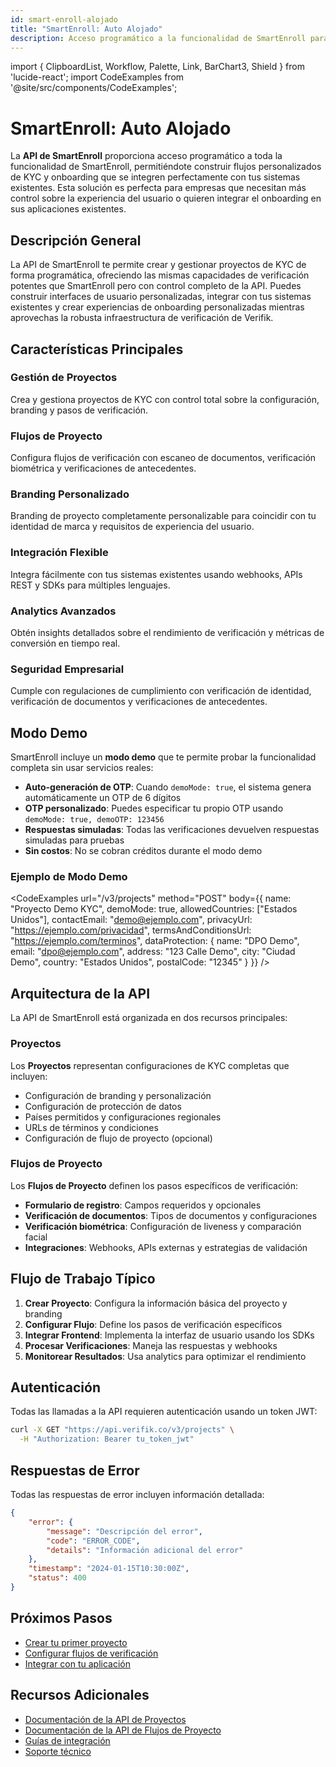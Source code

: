```yaml
---
id: smart-enroll-alojado
title: "SmartEnroll: Auto Alojado"
description: Acceso programático a la funcionalidad de SmartEnroll para flujos personalizados de KYC y onboarding
---
```


import { ClipboardList, Workflow, Palette, Link, BarChart3, Shield } from 'lucide-react';
import CodeExamples from '@site/src/components/CodeExamples';

# SmartEnroll: Auto Alojado

La **API de SmartEnroll** proporciona acceso programático a toda la funcionalidad de SmartEnroll, permitiéndote construir flujos personalizados de KYC y onboarding que se integren perfectamente con tus sistemas existentes. Esta solución es perfecta para empresas que necesitan más control sobre la experiencia del usuario o quieren integrar el onboarding en sus aplicaciones existentes.

## Descripción General

La API de SmartEnroll te permite crear y gestionar proyectos de KYC de forma programática, ofreciendo las mismas capacidades de verificación potentes que SmartEnroll pero con control completo de la API. Puedes construir interfaces de usuario personalizadas, integrar con tus sistemas existentes y crear experiencias de onboarding personalizadas mientras aprovechas la robusta infraestructura de verificación de Verifik.

## Características Principales

<div className="features-grid">
  <div className="feature-card">
    <div className="card">
      <div className="card__header">
        <h3><ClipboardList size={20} style={{display: 'inline', marginRight: '8px'}} />Gestión de Proyectos</h3>
      </div>
      <div className="card__body">
        <p>Crea y gestiona proyectos de KYC con control total sobre la configuración, branding y pasos de verificación.</p>
      </div>
    </div>
  </div>
  <div className="feature-card">
    <div className="card">
      <div className="card__header">
        <h3><Workflow size={20} style={{display: 'inline', marginRight: '8px'}} />Flujos de Proyecto</h3>
      </div>
      <div className="card__body">
        <p>Configura flujos de verificación con escaneo de documentos, verificación biométrica y verificaciones de antecedentes.</p>
      </div>
    </div>
  </div>
  <div className="feature-card">
    <div className="card">
      <div className="card__header">
        <h3><Palette size={20} style={{display: 'inline', marginRight: '8px'}} />Branding Personalizado</h3>
      </div>
      <div className="card__body">
        <p>Branding de proyecto completamente personalizable para coincidir con tu identidad de marca y requisitos de experiencia del usuario.</p>
      </div>
    </div>
  </div>
  <div className="feature-card">
    <div className="card">
      <div className="card__header">
        <h3><Link size={20} style={{display: 'inline', marginRight: '8px'}} />Integración Flexible</h3>
      </div>
      <div className="card__body">
        <p>Integra fácilmente con tus sistemas existentes usando webhooks, APIs REST y SDKs para múltiples lenguajes.</p>
      </div>
    </div>
  </div>
  <div className="feature-card">
    <div className="card">
      <div className="card__header">
        <h3><BarChart3 size={20} style={{display: 'inline', marginRight: '8px'}} />Analytics Avanzados</h3>
      </div>
      <div className="card__body">
        <p>Obtén insights detallados sobre el rendimiento de verificación y métricas de conversión en tiempo real.</p>
      </div>
    </div>
  </div>
  <div className="feature-card">
    <div className="card">
      <div className="card__header">
        <h3><Shield size={20} style={{display: 'inline', marginRight: '8px'}} />Seguridad Empresarial</h3>
      </div>
      <div className="card__body">
        <p>Cumple con regulaciones de cumplimiento con verificación de identidad, verificación de documentos y verificaciones de antecedentes.</p>
      </div>
    </div>
  </div>
</div>

## Modo Demo

SmartEnroll incluye un **modo demo** que te permite probar la funcionalidad completa sin usar servicios reales:

-   **Auto-generación de OTP**: Cuando `demoMode: true`, el sistema genera automáticamente un OTP de 6 dígitos
-   **OTP personalizado**: Puedes especificar tu propio OTP usando `demoMode: true, demoOTP: 123456`
-   **Respuestas simuladas**: Todas las verificaciones devuelven respuestas simuladas para pruebas
-   **Sin costos**: No se cobran créditos durante el modo demo

### Ejemplo de Modo Demo

<CodeExamples
url="/v3/projects"
method="POST"
body={{
    name: "Proyecto Demo KYC",
    demoMode: true,
    allowedCountries: ["Estados Unidos"],
    contactEmail: "demo@ejemplo.com",
    privacyUrl: "https://ejemplo.com/privacidad",
    termsAndConditionsUrl: "https://ejemplo.com/terminos",
    dataProtection: {
      name: "DPO Demo",
      email: "dpo@ejemplo.com",
      address: "123 Calle Demo",
      city: "Ciudad Demo",
      country: "Estados Unidos",
      postalCode: "12345"
    }
  }}
/>

## Arquitectura de la API

La API de SmartEnroll está organizada en dos recursos principales:

### Proyectos

Los **Proyectos** representan configuraciones de KYC completas que incluyen:

-   Configuración de branding y personalización
-   Configuración de protección de datos
-   Países permitidos y configuraciones regionales
-   URLs de términos y condiciones
-   Configuración de flujo de proyecto (opcional)

### Flujos de Proyecto

Los **Flujos de Proyecto** definen los pasos específicos de verificación:

-   **Formulario de registro**: Campos requeridos y opcionales
-   **Verificación de documentos**: Tipos de documentos y configuraciones
-   **Verificación biométrica**: Configuración de liveness y comparación facial
-   **Integraciones**: Webhooks, APIs externas y estrategias de validación

## Flujo de Trabajo Típico

1. **Crear Proyecto**: Configura la información básica del proyecto y branding
2. **Configurar Flujo**: Define los pasos de verificación específicos
3. **Integrar Frontend**: Implementa la interfaz de usuario usando los SDKs
4. **Procesar Verificaciones**: Maneja las respuestas y webhooks
5. **Monitorear Resultados**: Usa analytics para optimizar el rendimiento

## Autenticación

Todas las llamadas a la API requieren autenticación usando un token JWT:

```bash
curl -X GET "https://api.verifik.co/v3/projects" \
  -H "Authorization: Bearer tu_token_jwt"
```

## Respuestas de Error

Todas las respuestas de error incluyen información detallada:

```json
{
	"error": {
		"message": "Descripción del error",
		"code": "ERROR_CODE",
		"details": "Información adicional del error"
	},
	"timestamp": "2024-01-15T10:30:00Z",
	"status": 400
}
```

## Próximos Pasos

-   [Crear tu primer proyecto](/docs/api/proyectos/crear-proyecto)
-   [Configurar flujos de verificación](/docs/api/flujos-proyecto/actualizar-flujo-proyecto)
-   [Integrar con tu aplicación](/docs/smart-enroll-alojado/smart-enroll-alojado)

## Recursos Adicionales

-   [Documentación de la API de Proyectos](/docs/api/proyectos)
-   [Documentación de la API de Flujos de Proyecto](/docs/api/flujos-proyecto)
-   [Guías de integración](/docs/empezar)
-   [Soporte técnico](https://verifik.co/support)
